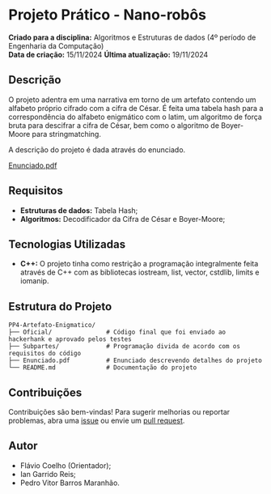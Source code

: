 # Projeto Prático - Nano-robôs
**Criado para a disciplina:** Algoritmos e Estruturas de dados (4º período de Engenharia da Computação)  
**Data de criação:** 15/11/2024
**Última atualização:** 19/11/2024 

## Descrição
O projeto adentra em uma narrativa em torno de um artefato contendo um alfabeto próprio cifrado com a cifra de César. É feita uma tabela hash para a correspondência do alfabeto enigmático com o latim, um algoritmo de força bruta para descifrar a cifra de César, bem como o algoritmo de Boyer-Moore para stringmatching.

A descrição do projeto é dada através do enunciado.

[Enunciado.pdf](https://github.com/IRGarrido/PP3-NanoRobos/blob/master/Enunciado.pdf)

## Requisitos
- **Estruturas de dados:**  Tabela Hash;
- **Algoritmos:**  Decodificador da Cifra de César e Boyer-Moore;

## Tecnologias Utilizadas
- **C++:** O projeto tinha como restrição a programação integralmente feita através de C++ com as bibliotecas iostream, list, vector, cstdlib, limits e iomanip.

## Estrutura do Projeto
```plaintext
PP4-Artefato-Enigmatico/
├── Oficial/               # Código final que foi enviado ao hackerhank e aprovado pelos testes
├── Subpartes/             # Programação divida de acordo com os requisitos do código
├── Enunciado.pdf          # Enunciado descrevendo detalhes do projeto
└── README.md              # Documentação do projeto
```

## Contribuições
Contribuições são bem-vindas! Para sugerir melhorias ou reportar problemas, abra uma [issue](https://github.com/seu-usuario/sistema-estoque/issues) ou envie um [pull request](https://github.com/seu-usuario/sistema-estoque/pulls).

## Autor
- Flávio Coelho (Orientador);
- Ian Garrido Reis;
- Pedro Vitor Barros Maranhão.

